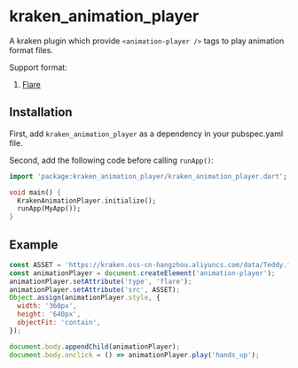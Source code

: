 # kraken_animation_player

A kraken plugin which provide `<animation-player />` tags to play animation format files.

Support format:

1. [Flare](https://github.com/2d-inc)

## Installation

First, add `kraken_animation_player` as a dependency in your pubspec.yaml file.

Second, add the following code before calling `runApp()`:

```dart
import 'package:kraken_animation_player/kraken_animation_player.dart';

void main() {
  KrakenAnimationPlayer.initialize();
  runApp(MyApp());
}
```

## Example

```javascript
const ASSET = 'https://kraken.oss-cn-hangzhou.aliyuncs.com/data/Teddy.flr';
const animationPlayer = document.createElement('animation-player');
animationPlayer.setAttribute('type', 'flare');
animationPlayer.setAttribute('src', ASSET);
Object.assign(animationPlayer.style, {
  width: '360px',
  height: '640px',
  objectFit: 'contain',
});

document.body.appendChild(animationPlayer);
document.body.onclick = () => animationPlayer.play('hands_up');
```

